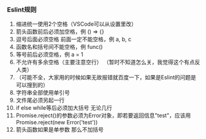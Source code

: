 ### Eslint规则

1. 缩进统一使用2个空格（VSCode可以从设置里改）
2. 箭头函数前后必须加空格，例 () => {}
3. 逗号后面必须空格 前面一定不能空格，例 a, b, c
4. 函数名和括号间不能空格，例 func()
5. 等号前后必须空格，例 a = 1
6. 不允许有多余空格（主要注意空行） （暂时不知道怎么关，我觉得这个有点反人类）
7. （可能不全，大家用的时候如果无故报错就百度一下，如果是Eslint的问题是可以搜到的）
8. 字符串全部使用单引号
9. 文件尾必须另起一行
10. if else while等后必须加大括号 无论几行
11. Promise.reject()的参数必须为Error对象，即若要返回信息"test"，应该用 Promise.reject(new Error('test'))
12. 箭头函数如果是单参数 那么不加括号